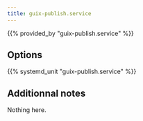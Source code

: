 ```yaml
---
title: guix-publish.service
---
```


{{% provided_by "guix-publish.service" %}}

## Options

{{% systemd_unit "guix-publish.service" %}}

## Additionnal notes

Nothing here.